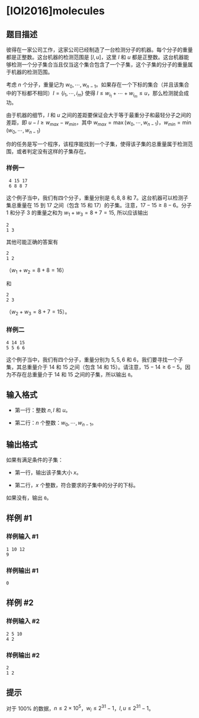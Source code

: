 # [IOI2016]molecules

## 题目描述

彼得在一家公司工作，这家公司已经制造了一台检测分子的机器。每个分子的重量都是正整数。这台机器的检测范围是 $[l,u]$，这里 $l$ 和 $u$ 都是正整数。这台机器能够检测一个分子集合当且仅当这个集合包含了一个子集，这个子集的分子的重量属于机器的检测范围。

考虑 $n$ 个分子，重量记为 $w_0,\cdots,w_{n-1}$。如果存在一个下标的集合（并且该集合中的下标都不相同）$I=\{i_1,\cdots,i_m\}$ 使得 $l\le w_{i_1}+\cdots+w_{i_m}\le u$，那么检测就会成功。

由于机器的细节，$l$ 和 $u$ 之间的差距要保证会大于等于最重分子和最轻分子之间的差距，即 $u-l \ge w_{max}-w_{min}$，其中 $w_{max}=\max(w_0,\cdots,w_{n-1})$，$w_{min}=\min(w_0,\cdots,w_{n-1})$

你的任务是写一个程序，该程序能找到一个子集，使得该子集的总重量属于检测范围，或者判定没有这样的子集存在。


### 样例一 
 
 ```
  4 15 17
  6 8 8 7
 ```

这个例子当中，我们有四个分子，重量分别是 $6,8,8$ 和 $7$。这台机器可以检测子集总重量在 $15$ 到 $17$ 之间（包含 $15$ 和 $17$）的子集。注意，$17-15 \ge 8-6$。分子 $1$ 和分子 $3$ 的重量之和为 $w_1+w_3=8+7=15$, 所以应该输出
```
2
1 3
```
其他可能正确的答案有 
```
2 
1 2
```
（$w_1+w_2=8+8=16$）

和 
```
2
2 3
```
（$w_2+w_3=8+7=15$）。

### 样例二 

```
4 14 15
5 5 6 6
```

这个例子当中，我们有四个分子，重量分别为 $5,5,6$ 和 $6$，我们要寻找一个子集，其总重量介于 $14$ 和 $15$ 之间（包含 $14$ 和 $15$）。请注意，$15-14 \ge 6-5$。因为不存在总重量介于 $14$ 和 $15$ 之间的子集，所以输出 `0`。

## 输入格式

- 第一行：整数 $n,l$ 和 $u$。

- 第二行：$n$ 个整数：$w_0,\cdots,w_{n-1}$。

## 输出格式

如果有满足条件的子集：

- 第一行，输出该子集大小 $x$。

- 第二行，$x$ 个整数，符合要求的子集中的分子的下标。

如果没有，输出 `0`。

## 样例 #1

### 样例输入 #1
```
1 10 12
9
```

### 样例输出 #1

```
0
```

## 样例 #2

### 样例输入 #2
```
2 5 10
4 2
```

### 样例输出 #2

```
2
1 2
```

## 提示

对于 $100\%$ 的数据，$n \le 2 \times 10^5$，$w_i \le 	2^{31}-1$，$l,u \le 2^{31}-1$。
